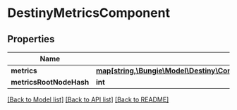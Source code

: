 # DestinyMetricsComponent

## Properties
Name | Type | Description | Notes
------------ | ------------- | ------------- | -------------
**metrics** | [**map[string,\Bungie\Model\Destiny\Components\Metrics\DestinyMetricComponent]**](DestinyMetricComponent.md) |  | [optional] 
**metricsRootNodeHash** | **int** |  | [optional] 

[[Back to Model list]](../README.md#documentation-for-models) [[Back to API list]](../README.md#documentation-for-api-endpoints) [[Back to README]](../README.md)


